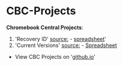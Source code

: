# CBC-Projects
**Chromebook Central Projects**:

1. 'Recovery ID' [source:](https://github.com/DennisLfromGA/CBC-Projects/tree/recovery-id) -  [spreadsheet](https://docs.google.com/spreadsheets/d/1fw_tKjvkWKYMiIxYi5VUBcHUKD2szpYQEr3bhK6cMpc/edit#gid=0)'
2. 'Current Versions' [source:](https://github.com/DennisLfromGA/CBC-Projects/tree/current-vers) -  [Spreadsheet](https://docs.google.com/spreadsheets/d/1fw_tKjvkWKYMiIxYi5VUBcHUKD2szpYQEr3bhK6cMpc/edit#gid=0)

- View CBC Projects on '[github.io](http://dennislfromga.github.io/CBC-Projects/)'
